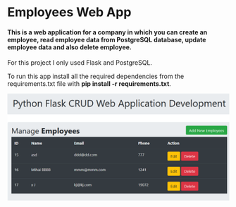 # Employees Web App

#### This is a web application for a company in which you can create an employee, read employee data from PostgreSQL database, update employee data and also delete employee.

For this project I only used Flask and PostgreSQL.

To run this app install all the required dependencies from the requirements.txt file with **pip install -r requirements.txt**.

![](images/example.png)
